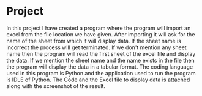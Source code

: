 # Project
In this project I have created a program where the program will import an excel from the file location we have given. After importing it will ask for the name of the sheet from which it will display data. If the sheet name is incorrect the process will get terminated. If we don't mention any sheet name then the program will read the first sheet of the excel file and display the data. If we mention the sheet name and the name exists in the file then the program will display the data in a tabular format.  The coding language used in this program is Python and the application used to run the program is IDLE of Python. The Code and the Excel file to display data is attached along with the screenshot of the result.
